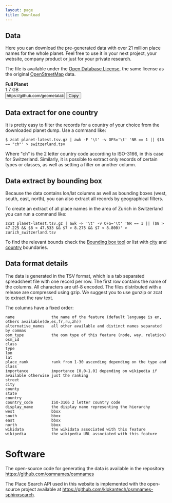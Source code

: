 ```yaml
---
layout: page
title: Download
---
```


## Data

Here you can download the pre-generated data with over 21 million place names for the whole planet.
Feel free to use it in your next project, your website, company product or just for your private research.

The file is available under the [Open Database License](https://tldrlegal.com/license/odc-open-database-license-(odbl)), the same license as the original [OpenStreetMap](https://www.openstreetmap.org/copyright) data.

<script src="https://cdnjs.cloudflare.com/ajax/libs/clipboard.js/1.5.10/clipboard.min.js" charset="utf-8"></script>
<link rel="stylesheet" type="text/css" href="https://cdnjs.cloudflare.com/ajax/libs/hint.css/2.2.1/hint.min.css" />
<div id="planet-list" class="mary-3 row">
	<div class="col12 border-primary">
		<div class="col4" onclick="location.href='https://github.com/geometalab/OSMNames/releases/download/v2.0/planet-latest_geonames.tsv.gz'">
			<b class="big">Full Planet</b>
		</div>
		<div class="col2" onclick="location.href='https://github.com/geometalab/OSMNames/releases/download/v2.0/planet-latest_geonames.tsv.gz'">
			1.7 GB
		</div>
		<div class="col6 clipboard center">
			<input id="world" class="clipboard-input" value="https://github.com/geometalab/OSMNames/releases/download/v2.0/planet-latest_geonames.tsv.gz">
			<button class="btn clipboard-button" data-clipboard-target="#world" onclick="setHint(this, 'Copied!')" onmouseout="setHint(this, 'Copy to clipboard')">
			    Copy
			</button>
		</div>
	</div>
</div>
<script>
  // instantiate download clipboard
  new Clipboard('.clipboard-button');
</script>

## Data extract for one country

It is pretty easy to filter the records for a country of your choice from the downloaded planet dump. Use a command like:

```
$ zcat planet-latest.tsv.gz | awk -F '\t' -v OFS='\t' 'NR == 1 || $16 == "ch"' > switzerland.tsv
```

Where "ch" is the 2 letter country code according to ISO-3166, in this case for Switzerland.
Similarly, it is possible to extract only records of certain types or classes, as well as setting a filter on another column.


## Data extract by bounding box

Because the data contains lon/lat columns as well as bounding boxes (west, south, east, north), you can also extract all records by geographical filters.

To create an extract of all place names in the area of Zurich in Switzerland you can run a command like:

```
zcat planet-latest.tsv.gz | awk -F '\t' -v OFS='\t' 'NR == 1 || ($8 > 47.225 && $8 < 47.533 && $7 > 8.275 && $7 < 8.800)' > zurich_switzerland.tsv
```

To find the relevant bounds check the [Bounding box tool](http://boundingbox.klokantech.com/) or list with [city](https://github.com/osm2vectortiles/osm2vectortiles/blob/master/src/create-extracts/city_extracts.tsv) and [country](https://github.com/osm2vectortiles/osm2vectortiles/blob/master/src/create-extracts/country_extracts.tsv) boundaries.

## Data format details

The data is generated in the TSV format, which is a tab separated spreadsheet file with one record per row. The first row contains the name of the columns. All characters are utf-8 encoded. The files distributed with a release are compressed using gzip. We suggest you to use gunzip or zcat to extract the raw text.

The columns have a fixed order:

```
name 				the name of the feature (default language is en, others available(de,es,fr,ru,zh))
alternative_names	all other available and distinct names separated by commas
osm_type			the osm type of this feature (node, way, relation)
osm_id				
class				
type
lon
lat
place_rank			rank from 1-30 ascending depending on the type and class
importance			importance [0.0-1.0] depending on wikipedia if available otherwise just the ranking
street 				
city
county
state	
country	
country_code		ISO-3166 2 letter country code
display_name		the display name representing the hierarchy
west				bbox
south				bbox
east				bbox
north				bbox
wikidata			the wikidata associated with this feature
wikipedia 			the wikipedia URL associated with this feature
```

# Software

The open-source code for generating the data is available in the repository <a href="https://github.com/osmnames/osmnames">https://github.com/osmnames/osmnames</a>

The Place Search API used in this website is implemented with the open-source project available at <a href="https://github.com/klokantech/osmnames-sphinxsearch">https://github.com/klokantech/osmnames-sphinxsearch</a>.

